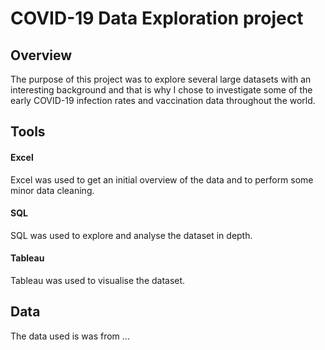 # COVID-19 Data Exploration project

## Overview
The purpose of this project was to explore several large datasets with an interesting background and that is why I chose to investigate some of the early COVID-19 infection rates and vaccination data throughout the world.

## Tools

#### Excel
Excel was used to get an initial overview of the data and to perform some minor data cleaning.

#### SQL
SQL was used to explore and analyse the dataset in depth.

#### Tableau
Tableau was used to visualise the dataset.

## Data

The data used is was from ...
